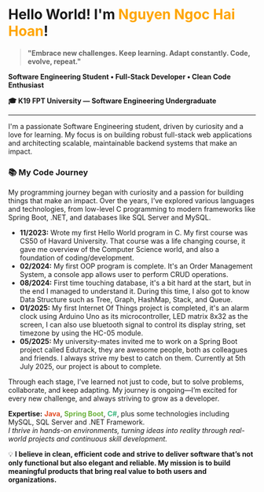 <h1 align="left">Hello World! I'm <span style="color:#ffa500">Nguyen Ngoc Hai Hoan</span>!</h1>

<blockquote align="left">
  <b>"Embrace new challenges. Keep learning. Adapt constantly. Code, evolve, repeat."</b>
</blockquote>

<p align="left">
  <b>Software Engineering Student • Full-Stack Developer • Clean Code Enthusiast</b>
</p>

<p align="left">
  <b>🎓 K19 FPT University — Software Engineering Undergraduate</b>
</p>

<hr>

<p align="left">
  I'm a passionate Software Engineering student, driven by curiosity and a love for learning. My focus is on building robust full-stack web applications and architecting scalable, maintainable backend systems that make an impact.
</p>

<h3 align="left">📚 My Code Journey</h3>
<p align="left">
  My programming journey began with curiosity and a passion for building things that make an impact. Over the years, I’ve explored various languages and technologies, from low-level C programming to modern frameworks like Spring Boot, .NET, and databases like SQL Server and MySQL.
</p>
<p align="left">
  <ul>
    <li><b>11/2023:</b> Wrote my first Hello World program in C. My first course was CS50 of Havard University. That course was a life changing course, it gave me overview of the Computer Science world, and also a foundation of coding/development.</li>
    <li><b>02/2024:</b> My first OOP program is complete. It's an Order Management System, a console app allows user to perform CRUD operations.</li>
    <li><b>08/2024:</b> First time touching database, it's a bit hard at the start, but in the end I managed to understand it. During this time, I also got to know Data Structure such as Tree, Graph, HashMap, Stack, and Queue.</li>
    <li><b>01/2025:</b> My first Internet Of Things project is completed, it's an alarm clock using Arduino Uno as its microcontroller, LED matrix 8x32 as the screen, I can also use bluetooth signal to control its display string, set timezone by using the HC-05 module.</li>
    <li><b>05/2025:</b> My university-mates invited me to work on a Spring Boot project called Edutrack, they are awesome people, both as colleagues and friends. I always strive my best to catch on them. Currently at 5th July 2025, our project is about to complete.</li>
  </ul>
</p>
<p align="left">
  Through each stage, I’ve learned not just to code, but to solve problems, collaborate, and keep adapting. My journey is ongoing—I’m excited for every new challenge, and always striving to grow as a developer.
</p>

<p align="left">
  <b>Expertise:</b> <b style="color:#E44D26;">Java</b>, <b style="color:#6DB33F;">Spring Boot</b>, <b style="color:#42B883;">C#</b>, plus some technologies including MySQL, SQL Server and .NET Framework.<br>
  <i>I thrive in hands-on environments, turning ideas into reality through real-world projects and continuous skill development.</i>
</p>

<p align="left">
  💡 <b>I believe in clean, efficient code and strive to deliver software that’s not only functional but also elegant and reliable. My mission is to build meaningful products that bring real value to both users and organizations.</b>
</p>


